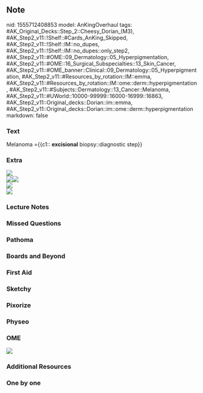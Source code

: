 ## Note
nid: 1555712408853
model: AnKingOverhaul
tags: #AK_Original_Decks::Step_2::Cheesy_Dorian_(M3), #AK_Step2_v11::!Shelf::#Cards_AnKing_Skipped, #AK_Step2_v11::!Shelf::IM::no_dupes, #AK_Step2_v11::!Shelf::IM::no_dupes::only_step2, #AK_Step2_v11::#OME::09_Dermatology::05_Hyperpigmentation, #AK_Step2_v11::#OME::16_Surgical_Subspecialties::13_Skin_Cancer, #AK_Step2_v11::#OME_banner::Clinical::09_Dermatology::05_Hyperpigmentation, #AK_Step2_v11::#Resources_by_rotation::IM::emma, #AK_Step2_v11::#Resources_by_rotation::IM::ome::derm::hyperpigmentation, #AK_Step2_v11::#Subjects::Dermatology::13_Cancer::Melanoma, #AK_Step2_v11::#UWorld::10000-99999::16000-16999::16863, #AK_Step2_v11::Original_decks::Dorian::im::emma, #AK_Step2_v11::Original_decks::Dorian::im::ome::derm::hyperpigmentation
markdown: false

### Text
Melanoma ={{c1:: <b>excisional</b> biopsy::diagnostic step}}

### Extra
<div>
  <div>
    <i><img src="paste-4121317473255425.jpg"></i>
  </div><i><img src="Melanoma%20_1606536512076.png"><img src=
  "paste-2451129245892609.jpg"></i>
</div>
<div>
  <i><img src="paste-4104339467534337.jpg"></i>
</div>
<div>
  <i><img src="noma.png"></i>
</div>

### Lecture Notes


### Missed Questions


### Pathoma


### Boards and Beyond


### First Aid


### Sketchy


### Pixorize


### Physeo


### OME
<div class="ome-widget">
  <a href=
  "https://onlinemeded.org/spa/dermatology/hyperpigmentation/acquire?ref=anki">
  <img src="_OME_AnkiFlashcards_Lesson_1.png"></a>
</div>

### Additional Resources


### One by one

